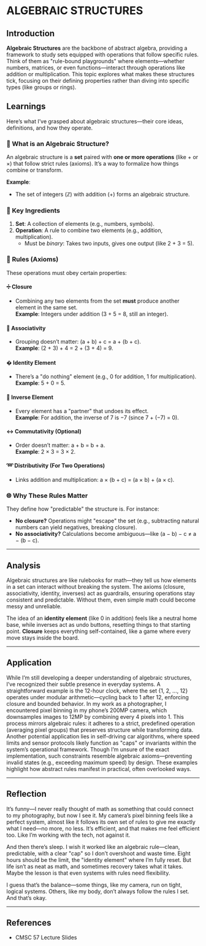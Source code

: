 ﻿# ALGEBRAIC STRUCTURES

## Introduction

**Algebraic Structures** are the backbone of abstract algebra, providing a framework to study sets equipped with operations that follow specific rules. Think of them as "rule-bound playgrounds" where elements—whether numbers, matrices, or even functions—interact through operations like addition or multiplication. This topic explores what makes these structures tick, focusing on their defining properties rather than diving into specific types (like groups or rings).  

## Learnings

Here’s what I’ve grasped about algebraic structures—their core ideas, definitions, and how they operate.

### 🧩 What is an Algebraic Structure?

An algebraic structure is a **set** paired with **one or more operations** (like + or ×) that follow strict rules (axioms). It’s a way to formalize how things combine or transform.  

**Example**:  
- The set of integers (ℤ) with addition (+) forms an algebraic structure.  

### 🔢 Key Ingredients  

1. **Set**: A collection of elements (e.g., numbers, symbols).  
2. **Operation**: A rule to combine two elements (e.g., addition, multiplication).  
   - Must be *binary*: Takes two inputs, gives one output (like 2 + 3 = 5).  

### 📜 Rules (Axioms)  

These operations must obey certain properties:  

#### ➗ Closure  
- Combining any two elements from the set **must** produce another element in the same set.  
  **Example**: Integers under addition (3 + 5 = 8, still an integer).  

#### 🔄 Associativity  
- Grouping doesn’t matter: (a + b) + c = a + (b + c).  
  **Example**: (2 + 3) + 4 = 2 + (3 + 4) = 9.  

#### � Identity Element  
- There’s a "do nothing" element (e.g., 0 for addition, 1 for multiplication).  
  **Example**: 5 + 0 = 5.  

#### 🔁 Inverse Element  
- Every element has a "partner" that undoes its effect.  
  **Example**: For addition, the inverse of 7 is −7 (since 7 + (−7) = 0).  

#### ↔️ Commutativity (Optional)  
- Order doesn’t matter: a + b = b + a.  
  **Example**: 2 × 3 = 3 × 2.  

#### ➿ Distributivity (For Two Operations)  
- Links addition and multiplication: a × (b + c) = (a × b) + (a × c).  

### 🌐 Why These Rules Matter  

They define how "predictable" the structure is. For instance:  
- **No closure?** Operations might "escape" the set (e.g., subtracting natural numbers can yield negatives, breaking closure).  
- **No associativity?** Calculations become ambiguous—like (a − b) − c ≠ a − (b − c).  

---

## Analysis  

Algebraic structures are like rulebooks for math—they tell us how elements in a set can interact without breaking the system. The axioms (closure, associativity, identity, inverses) act as guardrails, ensuring operations stay consistent and predictable. Without them, even simple math could become messy and unreliable.

The idea of an **identity element** (like 0 in addition) feels like a neutral home base, while inverses act as undo buttons, resetting things to that starting point. **Closure** keeps everything self-contained, like a game where every move stays inside the board.

---

## Application

While I’m still developing a deeper understanding of algebraic structures, I’ve recognized their subtle presence in everyday systems. A straightforward example is the 12-hour clock, where the set {1, 2, ..., 12} operates under modular arithmetic—cycling back to 1 after 12, enforcing closure and bounded behavior. In my work as a photographer, I encountered pixel binning in my phone’s 200MP camera, which downsamples images to 12MP by combining every 4 pixels into 1. This process mirrors algebraic rules: it adheres to a strict, predefined operation (averaging pixel groups) that preserves structure while transforming data. Another potential application lies in self-driving car algorithms, where speed limits and sensor protocols likely function as "caps" or invariants within the system’s operational framework. Though I’m unsure of the exact implementation, such constraints resemble algebraic axioms—preventing invalid states (e.g., exceeding maximum speed) by design. These examples highlight how abstract rules manifest in practical, often overlooked ways.

---

## Reflection  

It’s funny—I never really thought of math as something that could connect to my photography, but now I see it. My camera’s pixel binning feels like a perfect system, almost like it follows its own set of rules to give me exactly what I need—no more, no less. It’s efficient, and that makes me feel efficient too. Like I’m working with the tech, not against it.

And then there’s sleep. I wish it worked like an algebraic rule—clean, predictable, with a clear "cap" so I don’t overshoot and waste time. Eight hours should be the limit, the "identity element" where I’m fully reset. But life isn’t as neat as math, and sometimes recovery takes what it takes. Maybe the lesson is that even systems with rules need flexibility.

I guess that’s the balance—some things, like my camera, run on tight, logical systems. Others, like my body, don’t always follow the rules I set. And that’s okay.

---

## References  

- CMSC 57 Lecture Slides
